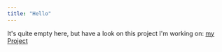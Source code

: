 ```yaml
---
title: "Hello"
---
```


It's quite empty here, but have a look on this project I'm working on:
[my Project](my-project.md)
